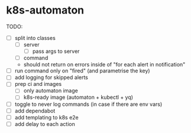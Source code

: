 # k8s-automaton

TODO:
- [ ] split into classes
    - [ ] server
        - [ ] pass args to server
    - [ ] command
    - should not return on errors inside of "for each alert in notification"
- [ ] run command only on "fired" (and parametrise the key)
- [ ] add logging for skipped alerts
- [ ] prep ci and images
    - [ ] only automaton image
    - [ ] k8s-ready image (automaton + kubectl + yq)
- [ ] toggle to never log commands (in case if there are env vars)
- [ ] add dependabot
- [ ] add templating to k8s e2e
- [ ] add delay to each action
